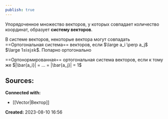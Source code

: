 ```yaml
---
publish: true
---
```


Упорядоченное множество векторов, у которых совпадает количество координат, образует **систему векторов**.

В системе векторов, некоторые вектора могут совпадать
==Ортогональная система== векторов, если $\large a_i \perp a_j$       $\large 1≤i≤j≤k$.  Попарно ортогонально

==Ортонормированная== ортогональная система векторов, если к тому же $|\bar{a_i}| = ... = |\bar{a_j}| = 1$


**Sources:**
- 


**Connected with:**
- [[Vector|Вектор]]



**Created:** 2023-08-10 16:56